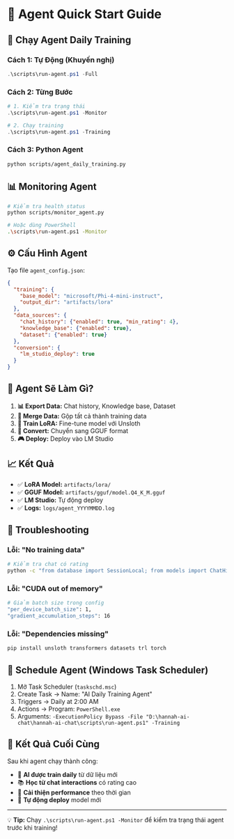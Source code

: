 # 🤖 Agent Quick Start Guide

## 🚀 Chạy Agent Daily Training

### Cách 1: Tự Động (Khuyến nghị)
```powershell
.\scripts\run-agent.ps1 -Full
```

### Cách 2: Từng Bước
```powershell
# 1. Kiểm tra trạng thái
.\scripts\run-agent.ps1 -Monitor

# 2. Chạy training
.\scripts\run-agent.ps1 -Training
```

### Cách 3: Python Agent
```bash
python scripts/agent_daily_training.py
```

## 📊 Monitoring Agent

```bash
# Kiểm tra health status
python scripts/monitor_agent.py

# Hoặc dùng PowerShell
.\scripts\run-agent.ps1 -Monitor
```

## ⚙️ Cấu Hình Agent

Tạo file `agent_config.json`:

```json
{
  "training": {
    "base_model": "microsoft/Phi-4-mini-instruct",
    "output_dir": "artifacts/lora"
  },
  "data_sources": {
    "chat_history": {"enabled": true, "min_rating": 4},
    "knowledge_base": {"enabled": true},
    "dataset": {"enabled": true}
  },
  "conversion": {
    "lm_studio_deploy": true
  }
}
```

## 🎯 Agent Sẽ Làm Gì?

1. **📊 Export Data:** Chat history, Knowledge base, Dataset
2. **🔄 Merge Data:** Gộp tất cả thành training data
3. **🎯 Train LoRA:** Fine-tune model với Unsloth
4. **🔄 Convert:** Chuyển sang GGUF format
5. **🎮 Deploy:** Deploy vào LM Studio

## 📈 Kết Quả

- ✅ **LoRA Model:** `artifacts/lora/`
- ✅ **GGUF Model:** `artifacts/gguf/model.Q4_K_M.gguf`
- ✅ **LM Studio:** Tự động deploy
- ✅ **Logs:** `logs/agent_YYYYMMDD.log`

## 🚨 Troubleshooting

### Lỗi: "No training data"
```bash
# Kiểm tra chat có rating
python -c "from database import SessionLocal; from models import ChatHistory; db = SessionLocal(); print(db.query(ChatHistory).filter(ChatHistory.rating >= 4).count())"
```

### Lỗi: "CUDA out of memory"
```bash
# Giảm batch size trong config
"per_device_batch_size": 1,
"gradient_accumulation_steps": 16
```

### Lỗi: "Dependencies missing"
```bash
pip install unsloth transformers datasets trl torch
```

## 📅 Schedule Agent (Windows Task Scheduler)

1. Mở Task Scheduler (`taskschd.msc`)
2. Create Task → Name: "AI Daily Training Agent"
3. Triggers → Daily at 2:00 AM
4. Actions → Program: `PowerShell.exe`
5. Arguments: `-ExecutionPolicy Bypass -File "D:\hannah-ai-chat\hannah-ai-chat\scripts\run-agent.ps1" -Training`

## 🎉 Kết Quả Cuối Cùng

Sau khi agent chạy thành công:

- 🤖 **AI được train daily** từ dữ liệu mới
- 📚 **Học từ chat interactions** có rating cao
- 🎯 **Cải thiện performance** theo thời gian
- 🚀 **Tự động deploy** model mới

---

💡 **Tip:** Chạy `.\scripts\run-agent.ps1 -Monitor` để kiểm tra trạng thái agent trước khi training!
